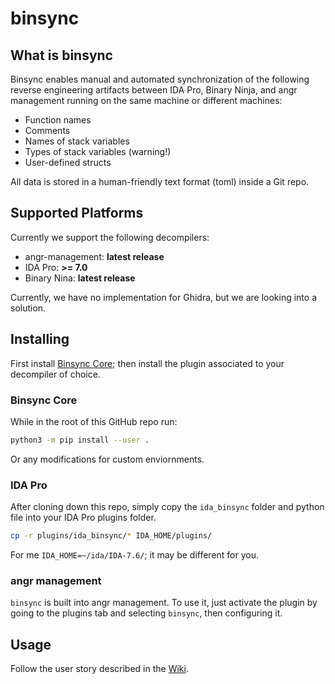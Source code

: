 
# binsync

## What is binsync

Binsync enables manual and automated synchronization of the following reverse engineering artifacts between IDA Pro, Binary Ninja, and angr management running on the same machine or different machines:

- Function names
- Comments
- Names of stack variables
- Types of stack variables (warning!)
- User-defined structs

All data is stored in a human-friendly text format (toml) inside a Git repo.

## Supported Platforms
Currently we support the following decompilers:
- angr-management: **latest release**
- IDA Pro: **>= 7.0**
- Binary Nina: **latest release**

Currently, we have no implementation for Ghidra, but we are looking into a solution.

## Installing

First install [Binsync Core](#binsync-core); then install the plugin associated to your decompiler of choice.

### Binsync Core

While in the root of this GitHub repo run:
```bash
python3 -m pip install --user .
```

Or any modifications for custom enviornments.

### IDA Pro
After cloning down this repo, simply copy the `ida_binsync` folder and python file into your IDA Pro plugins folder.
```bash
cp -r plugins/ida_binsync/* IDA_HOME/plugins/
```
For me `IDA_HOME=~/ida/IDA-7.6/`; it may be different for you. 

### angr management
`binsync` is built into angr management. To use it, just activate the plugin by going to the plugins tab and
selecting `binsync`, then configuring it. 

## Usage

Follow the user story described in the [Wiki](https://github.com/angr/binsync/wiki).
